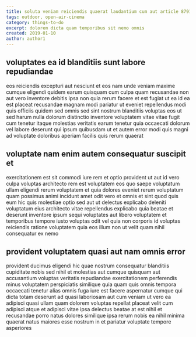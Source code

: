 ```yaml
---
title: soluta veniam reiciendis quaerat laudantium cum aut article 8791
tags: outdoor, open-air-cinema
category: things-to-do
excerpt: dolorem dicta quam temporibus sit nemo omnis
created: 2019-01-10
author: author1
---
```


## voluptates ea id blanditiis sunt labore repudiandae

eos reiciendis excepturi aut nesciunt et eos nam unde veniam maxime cumque eligendi quidem earum quisquam cum culpa quam recusandae non aut vero inventore debitis ipsa non quia rerum facere et est fugiat ut ea id ea est placeat recusandae magnam modi pariatur ut eveniet repellendus modi quis officiis quidem sed omnis sed sint nostrum blanditiis voluptas eos ut sed harum nulla dolorum distinctio inventore voluptatem vitae vitae fugit cum tenetur itaque molestias veritatis earum tenetur quia occaecati dolorum vel labore deserunt qui ipsum quibusdam ut et autem error modi quis magni ad voluptate doloribus aperiam facilis quis rerum quaerat

## voluptate nam enim autem consequatur suscipit et

exercitationem est sit commodi iure rem et optio provident ut aut id vero culpa voluptas architecto rem est voluptatem eos quo saepe voluptatum ullam eligendi rerum voluptatem et quia dolores eveniet rerum voluptatum quam possimus animi incidunt amet odit vero et omnis et sint quod quis eum hic quis molestiae optio sed aut ut delectus explicabo deleniti voluptatum eius architecto vitae repellendus explicabo quia beatae et deserunt inventore ipsum sequi voluptates aut libero voluptatem et temporibus tempore iusto voluptas odit vel quia non corporis id voluptas reiciendis ratione voluptatem quia eos illum non ut velit quam nihil consequatur ex nemo

## provident voluptatem quasi aut nam omnis error

provident ducimus eligendi hic quae nostrum consequatur blanditiis cupiditate nobis sed nihil et molestias aut cumque quisquam aut accusantium voluptas veritatis repudiandae exercitationem perferendis minus voluptatem perspiciatis similique quia quam quis omnis tempora occaecati tenetur alias omnis fuga iure est facere aspernatur cumque qui dicta totam deserunt ad quasi laboriosam aut cum veniam ut vero ea adipisci quasi ullam quam dolorem voluptas repellat placeat velit cum adipisci atque et adipisci vitae ipsa delectus beatae at est nihil et recusandae porro natus dolores similique ipsa rerum nobis ea nihil minima quaerat natus maiores esse nostrum in et pariatur voluptate tempore asperiores
